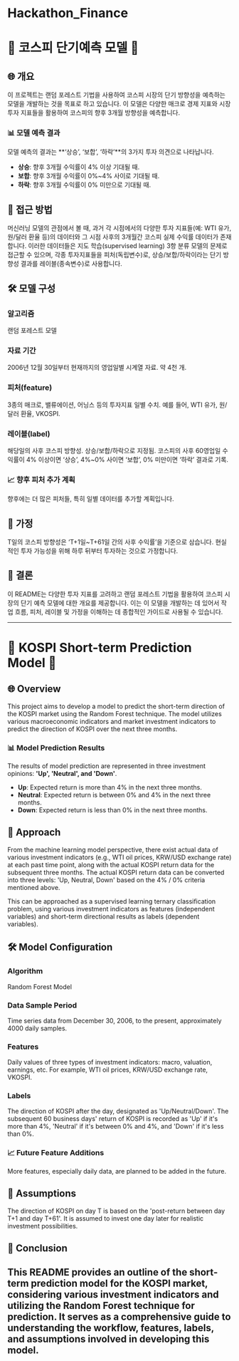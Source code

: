 # Hackathon_Finance
# 🌟 코스피 단기예측 모델 🌟

## 🌐 개요
이 프로젝트는 랜덤 포레스트 기법을 사용하여 코스피 시장의 단기 방향성을 예측하는 모델을 개발하는 것을 목표로 하고 있습니다. 이 모델은 다양한 매크로 경제 지표와 시장 투자 지표들을 활용하여 코스피의 향후 3개월 방향성을 예측합니다.

### 📊 모델 예측 결과
모델 예측의 결과는 **‘상승’, ‘보합’, ‘하락’**의 3가지 투자 의견으로 나타납니다.

- **상승**: 향후 3개월 수익률이 4% 이상 기대될 때.
- **보합**: 향후 3개월 수익률이 0%~4% 사이로 기대될 때.
- **하락**: 향후 3개월 수익률이 0% 미만으로 기대될 때.

## 🚀 접근 방법
머신러닝 모델의 관점에서 볼 때, 과거 각 시점에서의 다양한 투자 지표들(예: WTI 유가, 원/달러 환율 등)의 데이터와 그 시점 사후의 3개월간 코스피 실제 수익률 데이터가 존재합니다. 이러한 데이터들은 지도 학습(supervised learning) 3항 분류 모델의 문제로 접근할 수 있으며, 각종 투자지표들을 피처(독립변수)로, 상승/보합/하락이라는 단기 방향성 결과를 레이블(종속변수)로 사용합니다.

## 🛠 모델 구성

### 알고리즘
랜덤 포레스트 모델

### 자료 기간
2006년 12월 30일부터 현재까지의 영업일별 시계열 자료. 약 4천 개.

### 피처(feature)
3종의 매크로, 밸류에이션, 어닝스 등의 투자지표 일별 수치. 예를 들어, WTI 유가, 원/달러 환율, VKOSPI.

### 레이블(label)
해당일의 사후 코스피 방향성. 상승/보합/하락으로 지정됨. 코스피의 사후 60영업일 수익률이 4% 이상이면 ‘상승’, 4%~0% 사이면 ‘보합’, 0% 미만이면 ‘하락’ 결과로 기록.

### 📈 향후 피처 추가 계획
향후에는 더 많은 피처들, 특히 일별 데이터를 추가할 계획입니다.

## 📅 가정
T일의 코스피 방향성은 ‘T+1일~T+61일 간의 사후 수익률’을 기준으로 삼습니다. 현실적인 투자 가능성을 위해 하루 뒤부터 투자하는 것으로 가정합니다.

## 📜 결론
이 README는 다양한 투자 지표를 고려하고 랜덤 포레스트 기법을 활용하여 코스피 시장의 단기 예측 모델에 대한 개요를 제공합니다. 이는 이 모델을 개발하는 데 있어서 작업 흐름, 피처, 레이블 및 가정을 이해하는 데 종합적인 가이드로 사용될 수 있습니다.

---
# 🌟 KOSPI Short-term Prediction Model 🌟

## 🌐 Overview
This project aims to develop a model to predict the short-term direction of the KOSPI market using the Random Forest technique. The model utilizes various macroeconomic indicators and market investment indicators to predict the direction of KOSPI over the next three months.

### 📊 Model Prediction Results
The results of model prediction are represented in three investment opinions: **'Up', 'Neutral', and 'Down'**.

- **Up**: Expected return is more than 4% in the next three months.
- **Neutral**: Expected return is between 0% and 4% in the next three months.
- **Down**: Expected return is less than 0% in the next three months.

## 🚀 Approach
From the machine learning model perspective, there exist actual data of various investment indicators (e.g., WTI oil prices, KRW/USD exchange rate) at each past time point, along with the actual KOSPI return data for the subsequent three months. The actual KOSPI return data can be converted into three levels: 'Up, Neutral, Down' based on the 4% / 0% criteria mentioned above.

This can be approached as a supervised learning ternary classification problem, using various investment indicators as features (independent variables) and short-term directional results as labels (dependent variables).

## 🛠 Model Configuration

### Algorithm
Random Forest Model

### Data Sample Period
Time series data from December 30, 2006, to the present, approximately 4000 daily samples.

### Features
Daily values of three types of investment indicators: macro, valuation, earnings, etc. For example, WTI oil prices, KRW/USD exchange rate, VKOSPI.

### Labels
The direction of KOSPI after the day, designated as 'Up/Neutral/Down'. The subsequent 60 business days' return of KOSPI is recorded as 'Up' if it's more than 4%, 'Neutral' if it's between 0% and 4%, and 'Down' if it's less than 0%.

### 📈 Future Feature Additions
More features, especially daily data, are planned to be added in the future.

## 📅 Assumptions
The direction of KOSPI on day T is based on the 'post-return between day T+1 and day T+61'. It is assumed to invest one day later for realistic investment possibilities.

## 📜 Conclusion
This README provides an outline of the short-term prediction model for the KOSPI market, considering various investment indicators and utilizing the Random Forest technique for prediction. It serves as a comprehensive guide to understanding the workflow, features, labels, and assumptions involved in developing this model.
---
